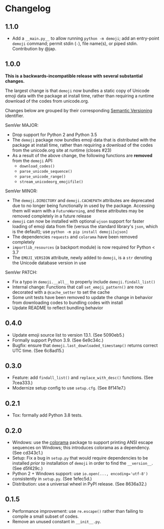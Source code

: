 # Changelog

## 1.1.0

- Add a `__main.py__` to allow running `python -m demoji`;
  add an entry-point `demoji` command;
  permit stdin (`-`), file name(s), or piped stdin.
  Contribution by @jap.

## 1.0.0

**This is a backwards-incompatible release with several substantial changes.**

The largest change is that `demoji` now bundles a static copy of Unicode
emoji data with the package at install time, rather than requiring a runtime
download of the codes from unicode.org.

Changes below are grouped by their corresponding
[Semantic Versioning](https://semver.org/) identifier.

SemVer MAJOR:

- Drop support for Python 2 and Python 3.5
- The `demoji` package now bundles emoji data that is distributed with the
  package at install time, rather than requiring a download of the codes
  from the unicode.org site at runtime (closes #23)
- As a result of the above change, the following functions are **removed**
  from the `demoji` API:
  - `download_codes()`
  - `parse_unicode_sequence()`
  - `parse_unicode_range()`
  - `stream_unicodeorg_emojifile()`

SemVer MINOR:

- The `demoji.DIRECTORY` and `demoji.CACHEPATH` attributes are deprecated
  due to no longer being functionally in used by the package. Accessing them
  will warn with a `FutureWarning`, and these attributes may be removed
  completely in a future release
- `demoji` can now be installed with optional `ujson` support for faster loading
  of emoji data from file (versus the standard library's `json`, which is the
  default); use `python -m pip install demoji[ujson]`
- The dependencies `requests` and `colorama` have been removed completely
- `importlib_resources` (a backport module) is now required for Python < 3.7
- The `EMOJI_VERSION` attribute, newly added to `demoji`, is a `str` denoting
  the Unicode database version in use

SemVer PATCH:

- Fix a typo in `demoji.__all__` to properly include `demoji.findall_list()`
- Internal change: Functions that call `set_emoji_pattern()` are now decorated
  with a `@cache_setter` to set the cache
- Some unit tests have been removed to update the change in behavior from
  downloading codes to bundling codes with install
- Update README to reflect bundling behavior

## 0.4.0

- Update emoji source list to version 13.1. (See 5090eb5.)
- Formally support Python 3.9. (See 6e9c34c.)
- Bugfix: ensure that `demoji.last_downloaded_timestamp()` returns correct UTC time.
  (See 6c8ad15.)

## 0.3.0

- Feature: add `findall_list()` and `replace_with_desc()` functions. (See 7cea333.)
- Modernize setup config to use `setup.cfg`. (See 8f141e7.)

## 0.2.1

- Tox: formally add Python 3.8 tests.

## 0.2.0

- Windows: use the [colorama] package to support printing ANSI escape sequences on Windows;
  this introduces colorama as a dependency.  (See cd343c1.)
- Setup: Fix a bug in `setup.py` that would require dependencies to be installed
  _prior to_ installation of `demoji` in order to find the `__version__`.
  (See d5f429c.)
- Python 2 + Windows support: use `io.open(..., encoding='utf-8')` consistently in `setup.py`.
  (See 1efec5d.)
- Distribution: use a universal wheel in PyPI release. (See 8636a32.)

[colorama]: https://github.com/tartley/colorama

## 0.1.5

- Performance improvement: use `re.escape()` rather than failing to compile a small subset of codes.
- Remove an unused constant in `__init__.py`.
